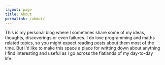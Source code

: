 ```yaml
---
layout: page
title: About
permalink: /about/
---
```


This is my personal blog where I sometimes share some of my ideas, thoughts, discoverings or even failures. I do love programming and maths related topics, so you might expect reading posts about them most of the time. But I'd like to make this space a place for writting down about anything I find interesting and useful as I go across the flatlands of my day-to-day life.